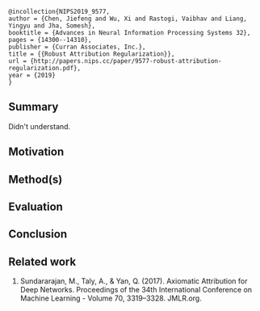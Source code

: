 ```
@incollection{NIPS2019_9577,
author = {Chen, Jiefeng and Wu, Xi and Rastogi, Vaibhav and Liang, Yingyu and Jha, Somesh},
booktitle = {Advances in Neural Information Processing Systems 32},
pages = {14300--14310},
publisher = {Curran Associates, Inc.},
title = {{Robust Attribution Regularization}},
url = {http://papers.nips.cc/paper/9577-robust-attribution-regularization.pdf},
year = {2019}
}
```
## Summary
Didn't understand.
## Motivation

## Method(s)
## Evaluation
## Conclusion
## Related work
1. Sundararajan, M., Taly, A., & Yan, Q. (2017). Axiomatic Attribution for Deep Networks. Proceedings of the 34th International Conference on Machine Learning - Volume 70, 3319–3328. JMLR.org.